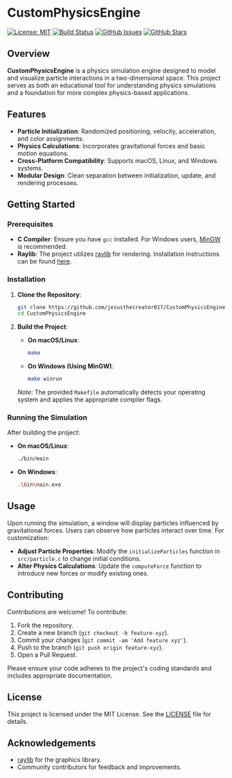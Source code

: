 # CustomPhysicsEngine

[![License: MIT](https://img.shields.io/badge/License-MIT-yellow.svg)](https://opensource.org/licenses/MIT)
[![Build Status](https://img.shields.io/travis/jesusthecreator017/CustomPhysicsEngine/main.svg?logo=travis)](https://travis-ci.org/jesusthecreator017/CustomPhysicsEngine)
[![GitHub Issues](https://img.shields.io/github/issues/jesusthecreator017/CustomPhysicsEngine.svg)](https://github.com/jesusthecreator017/CustomPhysicsEngine/issues)
[![GitHub Stars](https://img.shields.io/github/stars/jesusthecreator017/CustomPhysicsEngine.svg)](https://github.com/jesusthecreator017/CustomPhysicsEngine/stargazers)

## Overview

**CustomPhysicsEngine** is a physics simulation engine designed to model and visualize particle interactions in a two-dimensional space. This project serves as both an educational tool for understanding physics simulations and a foundation for more complex physics-based applications.

## Features

- **Particle Initialization**: Randomized positioning, velocity, acceleration, and color assignments.
- **Physics Calculations**: Incorporates gravitational forces and basic motion equations.
- **Cross-Platform Compatibility**: Supports macOS, Linux, and Windows systems.
- **Modular Design**: Clean separation between initialization, update, and rendering processes.

## Getting Started

### Prerequisites

- **C Compiler**: Ensure you have `gcc` installed. For Windows users, [MinGW](http://www.mingw.org/) is recommended.
- **Raylib**: The project utilizes [raylib](https://www.raylib.com/) for rendering. Installation instructions can be found [here](https://github.com/raysan5/raylib#installation).

### Installation

1. **Clone the Repository**:
   ```bash
   git clone https://github.com/jesusthecreator017/CustomPhysicsEngine.git
   cd CustomPhysicsEngine
   ```

2. **Build the Project**:
   
   - **On macOS/Linux**:
     ```bash
     make
     ```
   
   - **On Windows (Using MinGW)**:
     ```bash
     make winrun
     ```

   *Note*: The provided `Makefile` automatically detects your operating system and applies the appropriate compiler flags.

### Running the Simulation

After building the project:

- **On macOS/Linux**:
  ```bash
  ./bin/main
  ```

- **On Windows**:
  ```bash
  .\bin\main.exe
  ```

## Usage

Upon running the simulation, a window will display particles influenced by gravitational forces. Users can observe how particles interact over time. For customization:

- **Adjust Particle Properties**: Modify the `initializeParticles` function in `src/particle.c` to change initial conditions.
- **Alter Physics Calculations**: Update the `computeForce` function to introduce new forces or modify existing ones.

## Contributing

Contributions are welcome! To contribute:

1. Fork the repository.
2. Create a new branch (`git checkout -b feature-xyz`).
3. Commit your changes (`git commit -am 'Add feature xyz'`).
4. Push to the branch (`git push origin feature-xyz`).
5. Open a Pull Request.

Please ensure your code adheres to the project's coding standards and includes appropriate documentation.

## License

This project is licensed under the MIT License. See the [LICENSE](LICENSE) file for details.

## Acknowledgements

- [raylib](https://www.raylib.com/) for the graphics library.
- Community contributors for feedback and improvements.

